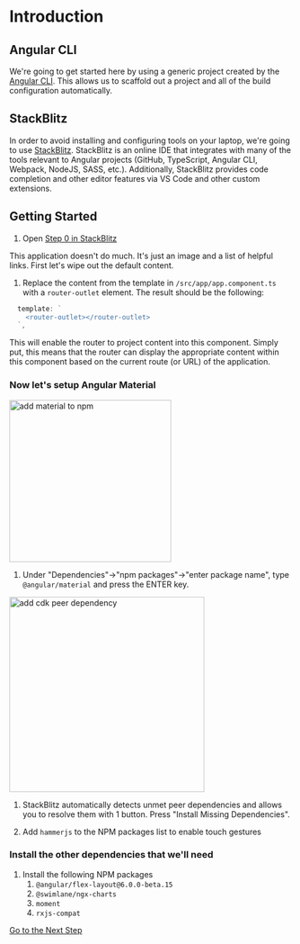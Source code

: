 # Introduction

## Angular CLI
We're going to get started here by using a generic project created by the [Angular CLI](cli.angular.io).
This allows us to scaffold out a project and all of the build configuration automatically.

## StackBlitz
In order to avoid installing and configuring tools on your laptop, we're going to use 
[StackBlitz](https://stackblitz.com). StackBlitz is an online IDE that integrates with many of the
tools relevant to Angular projects (GitHub, TypeScript, Angular CLI, Webpack, NodeJS, SASS, etc.).
Additionally, StackBlitz provides code completion and other editor features via VS Code and other
custom extensions.

## Getting Started
1. Open [Step 0 in StackBlitz](http://stackblitz.com/github/devintent/rapid-mvp-workshop/tree/step-0)

This application doesn't do much. It's just an image and a list of helpful links. First let's wipe out
the default content.

1. Replace the content from the template in `/src/app/app.component.ts` with
  a `router-outlet` element. The result should be the following:
```ts
  template: `
    <router-outlet></router-outlet>
  `,
```
This will enable the router to project content into this component. Simply put,
this means that the router can display the appropriate content within this component
based on the current route (or URL) of the application.

### Now let's setup Angular Material
<img width="288" alt="add material to npm" src="https://user-images.githubusercontent.com/3506071/39678047-377d6534-513a-11e8-9770-760af467b645.png">

1. Under "Dependencies"->"npm packages"->"enter package name", type
`@angular/material` and press the ENTER key.

<img width="347" alt="add cdk peer dependency" src="https://user-images.githubusercontent.com/3506071/39678053-6b0001aa-513a-11e8-84eb-94dcb3291fd4.png">

1. StackBlitz automatically detects unmet peer dependencies and allows you to
resolve them with 1 button. Press "Install Missing Dependencies".

1. Add `hammerjs` to the NPM packages list to enable touch gestures

### Install the other dependencies that we'll need
1. Install the following NPM packages
    1. `@angular/flex-layout@6.0.0-beta.15`
    1. `@swimlane/ngx-charts`
    1. `moment`
    1. `rxjs-compat`


[Go to the Next Step](step-1.md)
